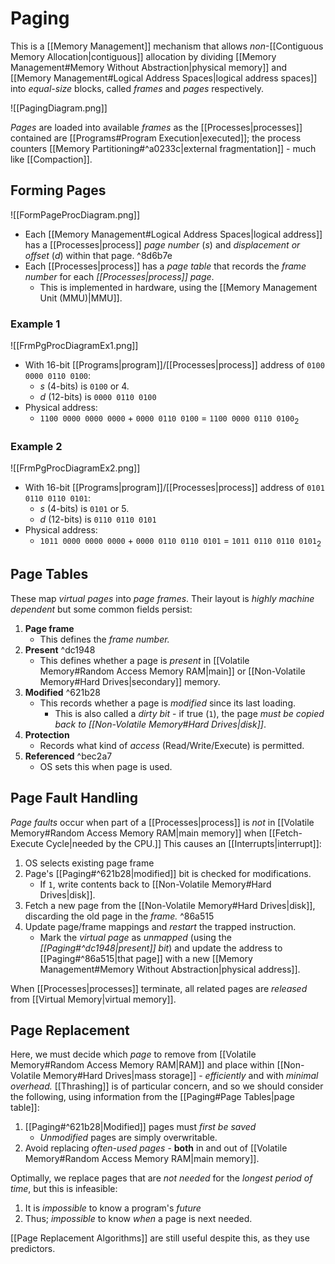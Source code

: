 # Paging

This is a [[Memory Management]] mechanism that allows *non*-[[Contiguous Memory Allocation|contiguous]] allocation by dividing [[Memory Management#Memory Without Abstraction|physical memory]] and [[Memory Management#Logical Address Spaces|logical address spaces]] into *equal-size* blocks, called *frames* and *pages* respectively.

![[PagingDiagram.png]]

*Pages* are loaded into available *frames* as the [[Processes|processes]] contained are [[Programs#Program Execution|executed]]; the process counters [[Memory Partitioning#^a0233c|external fragmentation]] - much like [[Compaction]].

## Forming Pages

![[FormPageProcDiagram.png]]

- Each [[Memory Management#Logical Address Spaces|logical address]] has a [[Processes|process]] *page number* $(s)$ and *displacement or offset* $(d)$ within that page. ^8d6b7e
- Each [[Processes|process]] has a *page table* that records the *frame number* for each *[[Processes|process]] page*.
	- This is implemented in hardware, using the [[Memory Management Unit (MMU)|MMU]].

### Example 1

![[FrmPgProcDiagramEx1.png]]

- With 16-bit [[Programs|program]]/[[Processes|process]] address of `0100 0000 0110 0100`:
	- $s$ (4-bits) is `0100` or 4.
	- $d$ (12-bits) is `0000 0110 0100`
- Physical address:
	- `1100 0000 0000 0000` + `0000 0110 0100` = `1100 0000 0110 0100`$_2$

### Example 2

![[FrmPgProcDiagramEx2.png]]

- With 16-bit [[Programs|program]]/[[Processes|process]] address of `0101 0110 0110 0101`:
	- $s$ (4-bits) is `0101` or 5.
	- $d$ (12-bits) is `0110 0110 0101`
- Physical address:
	- `1011 0000 0000 0000` + `0000 0110 0110 0101` = `1011 0110 0110 0101`$_2$

## Page Tables

These map *virtual pages* into *page frames*. Their layout is *highly machine dependent* but some common fields persist:

1) **Page frame**
	- This defines the *frame number.*
2) **Present** ^dc1948
	- This defines whether a page is *present* in [[Volatile Memory#Random Access Memory RAM|main]] or [[Non-Volatile Memory#Hard Drives|secondary]] memory.
3) **Modified** ^621b28
	- This records whether a page is *modified* since its last loading.
		- This is also called a *dirty bit* - if true (`1`), the page *must be copied back to [[Non-Volatile Memory#Hard Drives|disk]]*.
4) **Protection**
	- Records what kind of *access* (Read/Write/Execute) is permitted.
5) **Referenced** ^bec2a7
	- OS sets this when page is used.

## Page Fault Handling

*Page faults* occur when part of a [[Processes|process]] is *not* in [[Volatile Memory#Random Access Memory RAM|main memory]] when [[Fetch-Execute Cycle|needed by the CPU.]] This causes an [[Interrupts|interrupt]]:

1) OS selects existing page frame
2) Page's [[Paging#^621b28|modified]] bit is checked for modifications.
	- If `1`, write contents back to [[Non-Volatile Memory#Hard Drives|disk]].
3) Fetch a new page from the [[Non-Volatile Memory#Hard Drives|disk]], discarding the old page in the *frame.* ^86a515
4) Update page/frame mappings and *restart* the trapped instruction.
	- Mark the *virtual page* as *unmapped* (using the *[[Paging#^dc1948|present]] bit*) and update the address to [[Paging#^86a515|that page]] with a new [[Memory Management#Memory Without Abstraction|physical address]].

When [[Processes|processes]] terminate, all related pages are *released* from [[Virtual Memory|virtual memory]].

## Page Replacement

Here, we must decide which *page* to remove from [[Volatile Memory#Random Access Memory RAM|RAM]] and place within [[Non-Volatile Memory#Hard Drives|mass storage]] - *efficiently* and with *minimal overhead.* [[Thrashing]] is of particular concern, and so we should consider the following, using information from the [[Paging#Page Tables|page table]]:

1) [[Paging#^621b28|Modified]] pages must *first be saved*
	- *Unmodified* pages are simply overwritable.
2) Avoid replacing *often-used pages* - **both** in and out of [[Volatile Memory#Random Access Memory RAM|main memory]].

Optimally, we replace pages that are *not needed* for the *longest period of time*, but this is infeasible:

1) It is *impossible* to know a program's *future*
2) Thus; *impossible* to know *when* a page is next needed.

[[Page Replacement Algorithms]] are still useful despite this, as they use predictors.